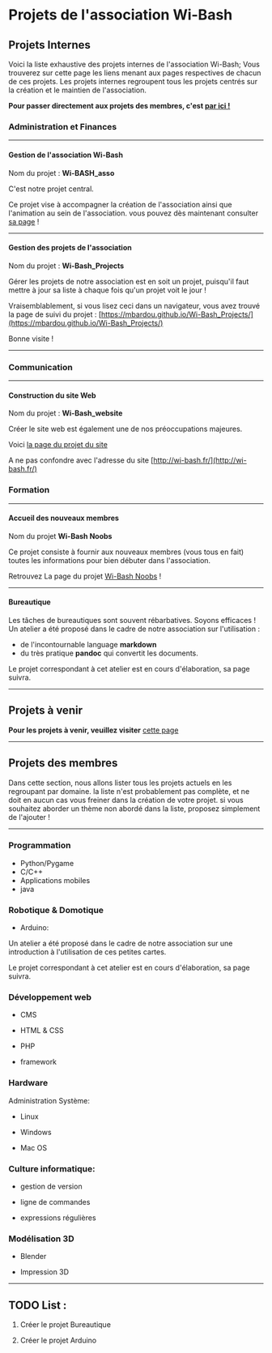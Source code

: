 # Projets de l'association Wi-Bash

## Projets Internes

Voici la liste exhaustive des projets internes de l'association Wi-Bash; Vous trouverez sur cette page les liens menant aux pages respectives de chacun de ces projets.
Les projets internes regroupent tous les projets centrés sur la création et le maintien de l'association.

**Pour passer directement aux projets des membres, c'est [par ici !](##Projets-à-venir)**

### Administration et Finances

-----

#### Gestion de l'association Wi-Bash

Nom du projet : **Wi-BASH_asso**

C'est notre projet central.

Ce projet vise à accompagner la création de l'association ainsi que l'animation au sein de l'association.
vous pouvez dès maintenant consulter [sa page](https://nehil971.github.io/WI-BASH_asso/) !

----

#### Gestion des projets de l'association

Nom du projet : **Wi-Bash_Projects**

Gérer les projets de notre association est en soit un projet, puisqu'il
faut mettre à jour sa liste à chaque fois qu'un projet voit le jour !

Vraisemblablement, si vous lisez ceci dans un navigateur, vous avez trouvé la page de suivi du projet : [https://mbardou.github.io/Wi-Bash_Projects/](https://mbardou.github.io/Wi-Bash_Projects/)

Bonne visite !

-----

### Communication

-----

#### Construction du site Web

Nom du projet : **Wi-Bash_website**

Créer le site web est également une de nos préoccupations majeures.

Voici [la page du projet du site](https://nehil971.github.io/WI-BASH-website/)

A ne pas confondre avec l'adresse du site [http://wi-bash.fr/](http://wi-bash.fr/)

### Formation

-----

#### Accueil des nouveaux membres

Nom du projet **Wi-Bash Noobs**

Ce projet consiste à fournir aux nouveaux membres (vous tous en fait) toutes les informations pour bien débuter dans l'association.

Retrouvez La page du projet [Wi-Bash Noobs](https://mbardou.github.io/Wi-bash-noobs/) !

-----

#### Bureautique

Les tâches de bureautiques sont souvent rébarbatives. Soyons efficaces !
Un atelier a été proposé dans le cadre de notre association sur l'utilisation :
- de l'incontournable language **markdown**
- du très pratique **pandoc** qui convertit les documents.

Le projet correspondant à cet atelier est en cours d'élaboration, sa page suivra.

----

## Projets à venir

**Pour les projets à venir, veuillez visiter** [cette page](Projets_à_venir.md)

------


## Projets des membres

Dans cette section, nous allons lister tous les projets actuels en les regroupant par domaine. la liste n'est probablement pas complète, et ne doit en aucun cas vous freiner dans la création de votre projet. si vous souhaitez aborder un thème non abordé dans la liste, proposez simplement de l'ajouter !

----

### Programmation
- Python/Pygame
- C/C++
- Applications mobiles
- java

### Robotique & Domotique

- Arduino:

Un atelier a été proposé dans le cadre de notre association sur une introduction à l'utilisation de ces petites cartes.

Le projet correspondant à cet atelier est en cours d'élaboration, sa page suivra.

### Développement web

- CMS

- HTML & CSS

- PHP

- framework

### Hardware

Administration Système:
- Linux

- Windows

- Mac OS

### Culture informatique:

- gestion de version

- ligne de commandes

- expressions régulières

### Modélisation 3D

- Blender

-  Impression 3D


------

## TODO List :

1. Créer le projet Bureautique

2. Créer le projet Arduino
